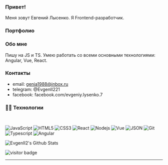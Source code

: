 ### Привет! 
Меня зовут Евгений Лысенко. Я Frontend-разработчик.

### Портфолио

### Обо мне
Пишу на JS и TS. Умею работать со всеми основными технологиями: Angular, Vue, React.

### Контакты
* email: genja1988@inbox.ru
* telegram: @EvgenII221
* facebook: facebook.com/evgeniy.lysenko.7

### 👨‍💻 Технологии

<br />

![JavaScript](https://img.shields.io/badge/-JavaScript-black?style=flat&logo=javascript)
![HTML5](https://img.shields.io/badge/-HTML5-E34F26?style=flat&logo=html5&logoColor=white)
![CSS3](https://img.shields.io/badge/-CSS3-1572B6?style=flat&logo=css3)
![React](https://img.shields.io/badge/-React-black?style=flat&logo=react)
![Nodejs](https://img.shields.io/badge/-Nodejs-green?style=flat&logo=Node.js)
![Vue](https://img.shields.io/badge/-Vue-green?style=flat&logo=Vue.js)
![JSON](https://img.shields.io/badge/-json-02569B?style=flat&logo=json)
![Git](https://img.shields.io/badge/-Git-black?style=flat&logo=git)
![Typescript](https://img.shields.io/badge/-TypeScript-white?style=flat&logo=typescript)
![Angular](https://img.shields.io/badge/-Angular-red?style=flat&logo=angular)


<p>
  <img src="https://github-readme-stats.vercel.app/api?username=evgenii2&show_icons=true&title_color=fff&icon_color=79ff97&text_color=efefef&bg_color=24292e" alt="EvgenII2's Github Stats">
</p>

<p>
  <img src="https://visitor-badge.glitch.me/badge?page_id=EvgenII2.EvgenII2" alt="visitor badge"/>
</p>

-----
